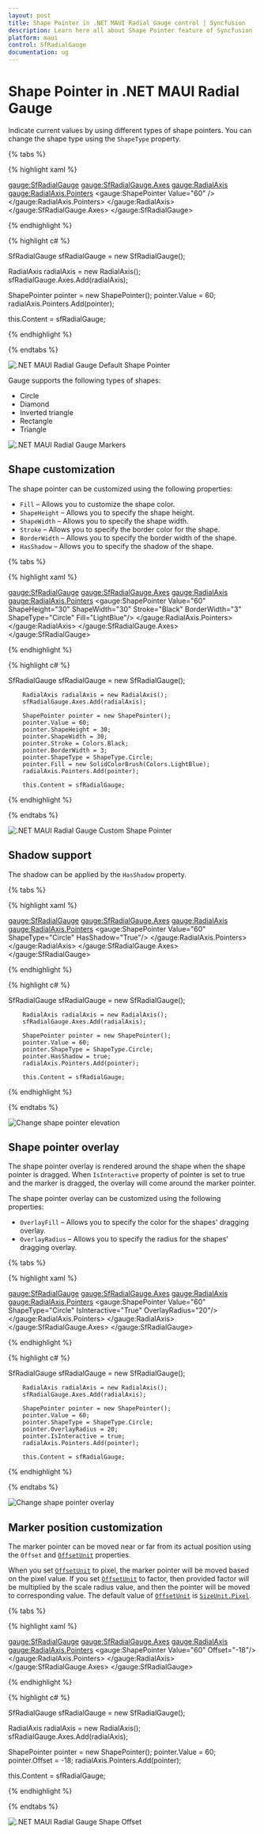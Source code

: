 ```yaml
---
layout: post
title: Shape Pointer in .NET MAUI Radial Gauge control | Syncfusion
description: Learn here all about Shape Pointer feature of Syncfusion .NET MAUI Radial Gauge control with in-build shapes.
platform: maui
control: SfRadialGauge
documentation: ug
---
```


# Shape Pointer in .NET MAUI Radial Gauge

Indicate current values by using different types of shape pointers. You can change the shape type using the `ShapeType` property.

{% tabs %}

{% highlight xaml %}

<gauge:SfRadialGauge>
    <gauge:SfRadialGauge.Axes>
        <gauge:RadialAxis>
            <gauge:RadialAxis.Pointers>
                <gauge:ShapePointer Value="60" />
            </gauge:RadialAxis.Pointers>
        </gauge:RadialAxis>
    </gauge:SfRadialGauge.Axes>
</gauge:SfRadialGauge>

{% endhighlight %}

{% highlight c# %}

SfRadialGauge sfRadialGauge = new SfRadialGauge();

RadialAxis radialAxis = new RadialAxis();
sfRadialGauge.Axes.Add(radialAxis);

ShapePointer pointer = new ShapePointer();
pointer.Value = 60;
radialAxis.Pointers.Add(pointer);

this.Content = sfRadialGauge;

{% endhighlight %}

{% endtabs %}

![.NET MAUI Radial Gauge Default Shape Pointer](images/marker-pointers/maui-radial-gauge-default-marker-pointer.PNG)

Gauge supports the following types of shapes:

* Circle
* Diamond
* Inverted triangle
* Rectangle
* Triangle

![.NET MAUI Radial Gauge Markers](images/marker-pointers/maui-radial-gauge-markers.png)

## Shape customization

The shape pointer can be customized using the following properties:

* `Fill` – Allows you to customize the shape color.
* `ShapeHeight` – Allows you to specify the shape height.
* `ShapeWidth` – Allows you to specify the shape width.
* `Stroke` – Allows you to specify the border color for the shape.
* `BorderWidth` – Allows you to specify the border width of the shape.
* `HasShadow` – Allows you to specify the shadow of the shape.

{% tabs %}

{% highlight xaml %}

<gauge:SfRadialGauge>
    <gauge:SfRadialGauge.Axes>
        <gauge:RadialAxis>
            <gauge:RadialAxis.Pointers>
                <gauge:ShapePointer Value="60"
                                     ShapeHeight="30"
                                     ShapeWidth="30"
                                     Stroke="Black"
                                     BorderWidth="3"
                                     ShapeType="Circle"
                                     Fill="LightBlue"/>
            </gauge:RadialAxis.Pointers>
        </gauge:RadialAxis>
    </gauge:SfRadialGauge.Axes>
</gauge:SfRadialGauge>

{% endhighlight %}

{% highlight c# %}

SfRadialGauge sfRadialGauge = new SfRadialGauge();

		RadialAxis radialAxis = new RadialAxis();
		sfRadialGauge.Axes.Add(radialAxis);

		ShapePointer pointer = new ShapePointer();
		pointer.Value = 60;
		pointer.ShapeHeight = 30;
		pointer.ShapeWidth = 30;
		pointer.Stroke = Colors.Black;
		pointer.BorderWidth = 3;
		pointer.ShapeType = ShapeType.Circle;
		pointer.Fill = new SolidColorBrush(Colors.LightBlue);
		radialAxis.Pointers.Add(pointer);

		this.Content = sfRadialGauge;

{% endhighlight %}

{% endtabs %}

![.NET MAUI Radial Gauge Custom Shape Pointer](images/marker-pointers/maui-radial-gauge-custom-marker-pointer.PNG)

## Shadow support

The shadow can be applied by the `HasShadow` property.

{% tabs %}

{% highlight xaml %}

 <gauge:SfRadialGauge>
                <gauge:SfRadialGauge.Axes>
                    <gauge:RadialAxis>
                        <gauge:RadialAxis.Pointers>
                            <gauge:ShapePointer Value="60" ShapeType="Circle" 
                                                HasShadow="True"/>
                        </gauge:RadialAxis.Pointers>
                    </gauge:RadialAxis>
                </gauge:SfRadialGauge.Axes>
            </gauge:SfRadialGauge>

{% endhighlight %}

{% highlight c# %}

SfRadialGauge sfRadialGauge = new SfRadialGauge();

		RadialAxis radialAxis = new RadialAxis();
		sfRadialGauge.Axes.Add(radialAxis);

		ShapePointer pointer = new ShapePointer();
		pointer.Value = 60;
		pointer.ShapeType = ShapeType.Circle;
		pointer.HasShadow = true;
		radialAxis.Pointers.Add(pointer);

		this.Content = sfRadialGauge;

{% endhighlight %}

{% endtabs %}

![Change shape pointer elevation](images/marker-pointers/pointer-shadow.PNG)

## Shape pointer overlay

The shape pointer overlay is rendered around the shape when the shape pointer is dragged. When `IsInteractive` property of pointer is set to true and the marker is dragged, the overlay will come around the marker pointer.

The shape pointer overlay can be customized using the following properties:

* `OverlayFill` – Allows you to specify the color for the shapes' dragging overlay.
* `OverlayRadius` – Allows you to specify the radius for the shapes' dragging overlay.

{% tabs %}

{% highlight xaml %}

  <gauge:SfRadialGauge>
                <gauge:SfRadialGauge.Axes>
                    <gauge:RadialAxis>
                        <gauge:RadialAxis.Pointers>
                            <gauge:ShapePointer Value="60" ShapeType="Circle" 
                                                IsInteractive="True" 
                                                OverlayRadius="20"/>
                        </gauge:RadialAxis.Pointers>
                    </gauge:RadialAxis>
                </gauge:SfRadialGauge.Axes>
            </gauge:SfRadialGauge>

{% endhighlight %}

{% highlight c# %}

SfRadialGauge sfRadialGauge = new SfRadialGauge();

		RadialAxis radialAxis = new RadialAxis();
		sfRadialGauge.Axes.Add(radialAxis);

		ShapePointer pointer = new ShapePointer();
		pointer.Value = 60;
		pointer.ShapeType = ShapeType.Circle;
		pointer.OverlayRadius = 20;
		pointer.IsInteractive = true;
		radialAxis.Pointers.Add(pointer);

		this.Content = sfRadialGauge;

{% endhighlight %}

{% endtabs %}

![Change shape pointer overlay](images/marker-pointers/pointer-overlay.PNG)

## Marker position customization

The marker pointer can be moved near or far from its actual position using the `Offset` and [`OffsetUnit`](https://help.syncfusion.com/cr/maui/Syncfusion.Maui.Gauges.MarkerPointer.html#Syncfusion_Maui_Gauges_MarkerPointer_OffsetUnit) properties. 

When you set [`OffsetUnit`](https://help.syncfusion.com/cr/maui/Syncfusion.Maui.Gauges.MarkerPointer.html#Syncfusion_Maui_Gauges_MarkerPointer_OffsetUnit) to pixel, the marker pointer will be moved based on the pixel value. If you set [`OffsetUnit`](https://help.syncfusion.com/cr/maui/Syncfusion.Maui.Gauges.MarkerPointer.html#Syncfusion_Maui_Gauges_MarkerPointer_OffsetUnit) to factor, then provided factor will be multiplied by the scale radius value, and then the pointer will be moved to corresponding value. The default value of [`OffsetUnit`](https://help.syncfusion.com/cr/maui/Syncfusion.Maui.Gauges.MarkerPointer.html#Syncfusion_Maui_Gauges_MarkerPointer_OffsetUnit) is [`SizeUnit.Pixel`](https://help.syncfusion.com/cr/maui/Syncfusion.Maui.Gauges.SizeUnit.html#Syncfusion_Maui_Gauges_SizeUnit_Pixel).

{% tabs %}

{% highlight xaml %}

<gauge:SfRadialGauge>
    <gauge:SfRadialGauge.Axes>
        <gauge:RadialAxis>
            <gauge:RadialAxis.Pointers>
                <gauge:ShapePointer Value="60"
                                    Offset="-18"/>
            </gauge:RadialAxis.Pointers>
        </gauge:RadialAxis>
    </gauge:SfRadialGauge.Axes>
</gauge:SfRadialGauge>

{% endhighlight %}

{% highlight c# %}

SfRadialGauge sfRadialGauge = new SfRadialGauge();

RadialAxis radialAxis = new RadialAxis();
sfRadialGauge.Axes.Add(radialAxis);

ShapePointer pointer = new ShapePointer();
pointer.Value = 60;
pointer.Offset = -18;
radialAxis.Pointers.Add(pointer);

this.Content = sfRadialGauge;

{% endhighlight %}

{% endtabs %}

![.NET MAUI Radial Gauge Shape Offset](images/marker-pointers/maui-radial-gauge-marker-offset.PNG)
